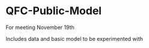 # QFC-Public-Model
For meeting November 19th

Includes data and basic model to be experimented with

